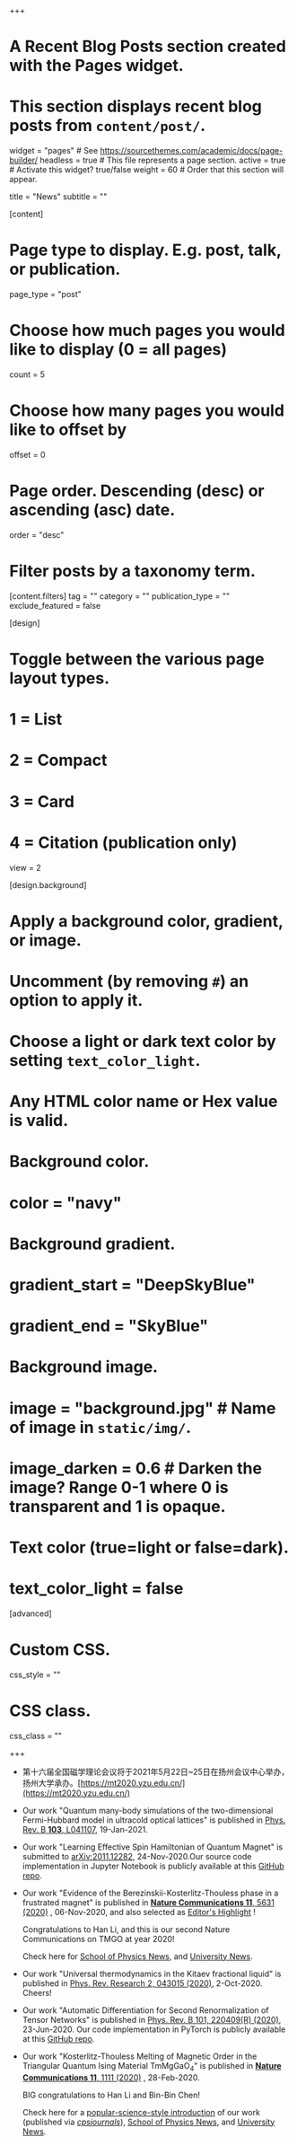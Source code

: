 +++
# A Recent Blog Posts section created with the Pages widget.
# This section displays recent blog posts from `content/post/`.

widget = "pages"  # See https://sourcethemes.com/academic/docs/page-builder/
headless = true  # This file represents a page section.
active = true  # Activate this widget? true/false
weight = 60  # Order that this section will appear.

title = "News"
subtitle = ""

[content]
  # Page type to display. E.g. post, talk, or publication.
  page_type = "post"

  # Choose how much pages you would like to display (0 = all pages)
  count = 5

  # Choose how many pages you would like to offset by
  offset = 0

  # Page order. Descending (desc) or ascending (asc) date.
  order = "desc"

  # Filter posts by a taxonomy term.
  [content.filters]
    tag = ""
    category = ""
    publication_type = ""
    exclude_featured = false

[design]
  # Toggle between the various page layout types.
  #   1 = List
  #   2 = Compact
  #   3 = Card
  #   4 = Citation (publication only)
  view = 2

[design.background]
  # Apply a background color, gradient, or image.
  #   Uncomment (by removing `#`) an option to apply it.
  #   Choose a light or dark text color by setting `text_color_light`.
  #   Any HTML color name or Hex value is valid.

  # Background color.
  # color = "navy"

  # Background gradient.
  # gradient_start = "DeepSkyBlue"
  # gradient_end = "SkyBlue"

  # Background image.
  # image = "background.jpg"  # Name of image in `static/img/`.
  # image_darken = 0.6  # Darken the image? Range 0-1 where 0 is transparent and 1 is opaque.

  # Text color (true=light or false=dark).
  # text_color_light = false  

[advanced]
 # Custom CSS. 
 css_style = ""

 # CSS class.
 css_class = ""

+++
+ 第十六届全国磁学理论会议将于2021年5月22日~25日在扬州会议中心举办，扬州大学承办。[https://mt2020.yzu.edu.cn/](https://mt2020.yzu.edu.cn/)

+ Our work "Quantum many-body simulations of the two-dimensional Fermi-Hubbard model in ultracold optical lattices" is published in 
[Phys. Rev. B **103**, L041107](https://doi.org/10.1103/PhysRevB.103.L041107), 19-Jan-2021.


+ Our work "Learning Effective Spin Hamiltonian of Quantum Magnet" is submitted to [arXiv:2011.12282](https://arxiv.org/abs/2011.12282), 24-Nov-2020.Our source code implementation in Jupyter Notebook is publicly available at this [GitHub repo](https://github.com/QMagen). 

+ Our work "Evidence of the Berezinskii-Kosterlitz-Thouless phase in a frustrated magnet" is published in [**Nature Communications  11**, 5631 (2020)](https://www.nature.com/articles/s41467-020-19380-x) , 06-Nov-2020, and also selected as [Editor's Highlight](https://www.nature.com/collections/rcdhyvxytb/content/wei-fan) !

  Congratulations to Han Li, and this is our second Nature Communications on TMGO at year 2020!

  Check here for [School of Physics News](http://physics.buaa.edu.cn/info/1097/4490.htm), and [University News](https://news.buaa.edu.cn/info/1002/52849.htm).

+ Our work "Universal thermodynamics in the Kitaev fractional liquid" is published in 
[Phys. Rev. Research 2, 043015 (2020)](https://doi.org/10.1103/PhysRevResearch.2.043015), 2-Oct-2020.
Cheers!

+ Our work "Automatic Differentiation for Second Renormalization of Tensor Networks" is published in 
[Phys. Rev. B 101, 220409(R) (2020)](https://link.aps.org/doi/10.1103/PhysRevB.101.220409), 23-Jun-2020.
  Our code implementation in PyTorch is publicly available at this [GitHub repo](https://github.com/TensorBFS/dTRG). 


+ Our work "Kosterlitz-Thouless Melting of Magnetic Order in the Triangular Quantum Ising Material TmMgGaO<sub>4</sub>" is published in [**Nature Communications  11**, 1111 (2020)](https://www.nature.com/articles/s41467-020-14907-8) , 28-Feb-2020. 

  BIG congratulations to Han Li and Bin-Bin Chen! 

  Check here for a  [popular-science-style introduction](https://mp.weixin.qq.com/s/o0LSGZtpmvOC0j1RvBP4_g) of our work (published via *[cpsjournals](www.cpsjournals.cn)*), [School of Physics News](http://physics.buaa.edu.cn/info/1097/4016.htm), and [University News](https://news.buaa.edu.cn/info/1002/51101.htm).



